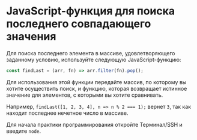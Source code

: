 # JavaScript-функция для поиска последнего совпадающего значения

Для поиска последнего элемента в массиве, удовлетворяющего заданному условию, используйте следующую JavaScript-функцию:

```js
const findLast = (arr, fn) => arr.filter(fn).pop();
```

Для использования этой функции передайте массив, по которому вы хотите осуществить поиск, и функцию, которая возвращает истинное значение для элементов, с которыми вы хотите сравнивать.

Например, `findLast([1, 2, 3, 4], n => n % 2 === 1);` вернет `3`, так как находит последнее нечетное число в массиве.

Для начала практики программирования откройте Терминал/SSH и введите `node`.
